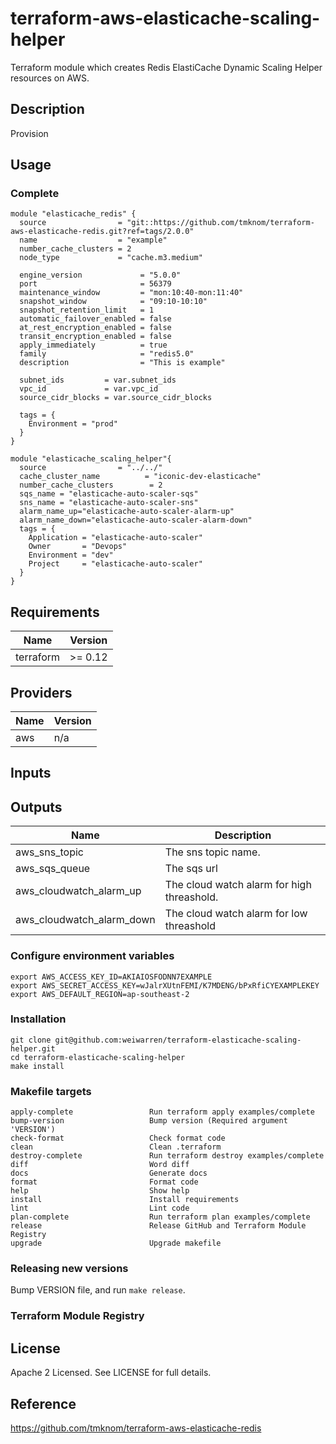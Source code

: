# terraform-aws-elasticache-scaling-helper

Terraform module which creates Redis ElastiCache Dynamic Scaling Helper resources on AWS.

## Description

Provision 

## Usage

### Complete

```hcl
module "elasticache_redis" {
  source                = "git::https://github.com/tmknom/terraform-aws-elasticache-redis.git?ref=tags/2.0.0"
  name                  = "example"
  number_cache_clusters = 2
  node_type             = "cache.m3.medium"

  engine_version             = "5.0.0"
  port                       = 56379
  maintenance_window         = "mon:10:40-mon:11:40"
  snapshot_window            = "09:10-10:10"
  snapshot_retention_limit   = 1
  automatic_failover_enabled = false
  at_rest_encryption_enabled = false
  transit_encryption_enabled = false
  apply_immediately          = true
  family                     = "redis5.0"
  description                = "This is example"

  subnet_ids         = var.subnet_ids
  vpc_id             = var.vpc_id
  source_cidr_blocks = var.source_cidr_blocks

  tags = {
    Environment = "prod"
  }
}

module "elasticache_scaling_helper"{
  source                = "../../"
  cache_cluster_name          = "iconic-dev-elasticache"
  number_cache_clusters        = 2
  sqs_name = "elasticache-auto-scaler-sqs"
  sns_name = "elasticache-auto-scaler-sns"
  alarm_name_up="elasticache-auto-scaler-alarm-up"
  alarm_name_down="elasticache-auto-scaler-alarm-down"
  tags = {
    Application = "elasticache-auto-scaler"
    Owner       = "Devops"
    Environment = "dev"
    Project     = "elasticache-auto-scaler"
  }
}

```

<!-- BEGINNING OF GENERATED BY TERRAFORM-DOCS -->

## Requirements

| Name      | Version |
| --------- | ------- |
| terraform | >= 0.12 |

## Providers

| Name | Version |
| ---- | ------- |
| aws  | n/a     |

## Inputs

## Outputs

| Name                                                   | Description                                                                |
| ------------------------------------------------------ | -------------------------------------------------------------------------- |
| aws_sns_topic                         | The sns topic name.                                      |
| aws_sqs_queue                       | The sqs url                               |
| aws_cloudwatch_alarm_up          | The cloud watch alarm for high threashold.  |
| aws_cloudwatch_alarm_down | The cloud watch alarm for low threashold |

<!-- END OF GENERATED BY TERRAFORM-DOCS -->

### Configure environment variables

```shell
export AWS_ACCESS_KEY_ID=AKIAIOSFODNN7EXAMPLE
export AWS_SECRET_ACCESS_KEY=wJalrXUtnFEMI/K7MDENG/bPxRfiCYEXAMPLEKEY
export AWS_DEFAULT_REGION=ap-southeast-2
```

### Installation

```shell
git clone git@github.com:weiwarren/terraform-elasticache-scaling-helper.git
cd terraform-elasticache-scaling-helper
make install
```

### Makefile targets

```text
apply-complete                 Run terraform apply examples/complete
bump-version                   Bump version (Required argument 'VERSION')
check-format                   Check format code
clean                          Clean .terraform
destroy-complete               Run terraform destroy examples/complete
diff                           Word diff
docs                           Generate docs
format                         Format code
help                           Show help
install                        Install requirements
lint                           Lint code
plan-complete                  Run terraform plan examples/complete
release                        Release GitHub and Terraform Module Registry
upgrade                        Upgrade makefile
```

### Releasing new versions

Bump VERSION file, and run `make release`.

### Terraform Module Registry

## License

Apache 2 Licensed. See LICENSE for full details.

## Reference

https://github.com/tmknom/terraform-aws-elasticache-redis